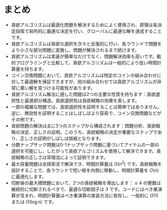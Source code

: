# まとめ

- 貪欲アルゴリズムは最適化問題を解決するためによく使用され、原理は各決定段階で局所的に最適な決定を行い、グローバルに最適な解を達成することです。
- 貪欲アルゴリズムは貪欲な選択を次々と反復的に行い、各ラウンドで問題をより小さな部分問題に変換し、問題が解決されるまで続けます。
- 貪欲アルゴリズムは実装が簡単なだけでなく、問題解決効率も高いです。動的プログラミングと比較して、貪欲アルゴリズムは一般的により低い時間計算量を持ちます。
- コイン交換問題において、貪欲アルゴリズムは特定のコインの組み合わせに対して最適解を保証できますが、他の組み合わせでは貪欲アルゴリズムが非常に悪い解を見つける可能性があります。
- 貪欲アルゴリズム解法に適した問題は2つの主要な性質を持ちます：貪欲選択性と最適部分構造。貪欲選択性は貪欲戦略の効果を表します。
- 一部の複雑な問題では、貪欲選択性を証明することは簡単ではありません。逆に、無効性を証明することはしばしばより容易で、コイン交換問題などがその例です。
- 貪欲問題の解決は主に3つのステップから構成されます：問題分析、貪欲戦略の決定、正しさの証明。このうち、貪欲戦略の決定が重要なステップであり、正しさの証明がしばしば挑戦となります。
- 分数ナップサック問題は0-1ナップサック問題に基づいてアイテムの一部の選択を可能にし、したがって貪欲アルゴリズムを使用して解決できます。貪欲戦略の正しさは背理法によって証明できます。
- 最大容量問題は全探索法で解決でき、時間計算量は $O(n^2)$ です。貪欲戦略を設計することで、各ラウンドで短い板を内側に移動し、時間計算量を $O(n)$ に最適化します。
- 切断後の最大積問題において、2つの貪欲戦略を導出します：$\geq 4$ の整数は継続的に切断されるべきで、最適な切断因子は $3$ です。コードにはべき乗演算が含まれ、時間計算量はべき乗演算の実装方法に依存し、一般的に $O(1)$ または $O(\log n)$ です。